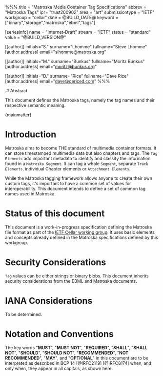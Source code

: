 %%%
title = "Matroska Media Container Tag Specifications"
abbrev = "Matroska Tags"
ipr= "trust200902"
area = "art"
submissiontype = "IETF"
workgroup = "cellar"
date = @BUILD_DATE@
keyword = ["binary","storage","matroska","ebml","tags"]

[seriesInfo]
name = "Internet-Draft"
stream = "IETF"
status = "standard"
value = "@BUILD_VERSION@"

[[author]]
initials="S."
surname="Lhomme"
fullname="Steve Lhomme"
[author.address]
 email="slhomme@matroska.org"

[[author]]
initials="M."
surname="Bunkus"
fullname="Moritz Bunkus"
  [author.address]
  email="moritz@bunkus.org"

[[author]]
initials="D."
surname="Rice"
fullname="Dave Rice"
  [author.address]
  email="dave@dericed.com"
%%%

.# Abstract

This document defines the Matroska tags, namely the tag names and their respective semantic meaning.

{mainmatter}

# Introduction

Matroska aims to become THE standard of multimedia container formats. It can store timestamped multimedia data
but also chapters and tags. The `Tag Elements` add important metadata to identify and classify the information found
in a `Matroska Segment`. It can tag a whole `Segment`, separate `Track Elements`, individual Chapter elements or `Attachment Elements`.

While the Matroska tagging framework allows anyone to create their own custom tags, it's important to have a common
set of values for interoperability. This document intends to define a set of common tag names used in Matroska.

# Status of this document

This document is a work-in-progress specification defining the Matroska file format as part
of the [IETF Cellar working group](https://datatracker.ietf.org/wg/cellar/charter/).
It uses basic elements and concepts already defined in the Matroska specifications defined by this workgroup.

# Security Considerations

`Tag` values can be either strings or binary blobs. This document inherits security
considerations from the EBML and Matroska documents.

# IANA Considerations

To be determined.

# Notation and Conventions

The key words "**MUST**", "**MUST NOT**",
"**REQUIRED**", "**SHALL**", "**SHALL NOT**",
"**SHOULD**", "**SHOULD NOT**",
"**RECOMMENDED**", "**NOT RECOMMENDED**",
"**MAY**", and "**OPTIONAL**" in this document are to be interpreted as
described in BCP 14 [@!RFC2119] [@!RFC8174]
when, and only when, they appear in all capitals, as shown here.

